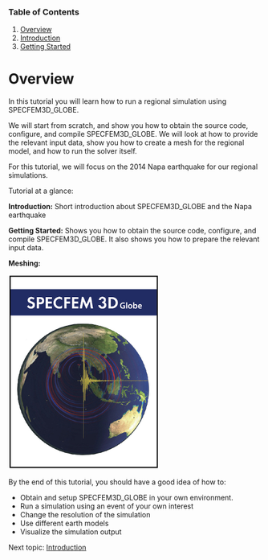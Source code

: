 
### Table of Contents
1. [Overview](/index.md)
2. [Introduction](/intro_specfem.md)
3. [Getting Started](/getting_started.md)


# Overview

In this tutorial you will learn how to run a regional simulation using
SPECFEM3D_GLOBE.

We will start from scratch, and show you how to obtain the source code,
configure, and compile SPECFEM3D_GLOBE. We will look at how to provide the
relevant input data, show you how to create a mesh for the regional model, and
how to run the solver itself.

For this tutorial, we will focus on the 2014 Napa earthquake for our regional
simulations.

Tutorial at a glance:

**Introduction:** Short introduction about SPECFEM3D_GLOBE and the Napa
earthquake

**Getting Started:** Shows you how to obtain the source code, configure, and
compile SPECFEM3D_GLOBE. It also shows you how to prepare the relevant input
data.

**Meshing:**

![SPECFEM3D_GLOBE](/Fig/cover-small.jpeg)


By the end of this tutorial, you should have a good idea of how to:
* Obtain and setup SPECFEM3D_GLOBE in your own environment.
* Run a simulation using an event of your own interest
* Change the resolution of the simulation
* Use different earth models
* Visualize the simulation output


Next topic: [Introduction](/intro_specfem.md)
